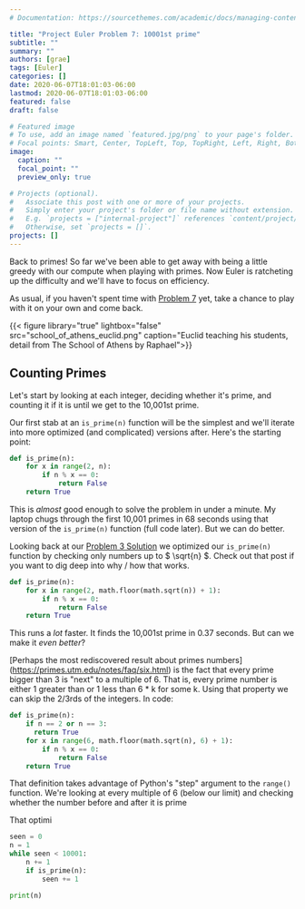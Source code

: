 ```yaml
---
# Documentation: https://sourcethemes.com/academic/docs/managing-content/

title: "Project Euler Problem 7: 10001st prime"
subtitle: ""
summary: ""
authors: [grae]
tags: [Euler]
categories: []
date: 2020-06-07T18:01:03-06:00
lastmod: 2020-06-07T18:01:03-06:00
featured: false
draft: false

# Featured image
# To use, add an image named `featured.jpg/png` to your page's folder.
# Focal points: Smart, Center, TopLeft, Top, TopRight, Left, Right, BottomLeft, Bottom, BottomRight.
image:
  caption: ""
  focal_point: ""
  preview_only: true

# Projects (optional).
#   Associate this post with one or more of your projects.
#   Simply enter your project's folder or file name without extension.
#   E.g. `projects = ["internal-project"]` references `content/project/deep-learning/index.md`.
#   Otherwise, set `projects = []`.
projects: []
---
```


Back to primes! So far we've been able to get away with being a little greedy with our compute when playing with primes. Now Euler is ratcheting up the difficulty and we'll have to focus on efficiency.

As usual, if you haven't spent time with [Problem 7](https://projecteuler.net/problem=7) yet, take a chance to play with it on your own and come back.

{{< figure library="true" lightbox="false" src="school_of_athens_euclid.png" caption="Euclid teaching his students, detail from The School of Athens by Raphael">}}


## Counting Primes

Let's start by looking at each integer, deciding whether it's prime, and counting it if it is until we get to the 10,001st prime.

Our first stab at an `is_prime(n)` function will be the simplest and we'll iterate into more optimized (and complicated) versions after. Here's the starting point:

```python
def is_prime(n):
    for x in range(2, n):
        if n % x == 0:
            return False
    return True
```

This is _almost_ good enough to solve the problem in under a minute. My laptop chugs through the first 10,001 primes in 68 seconds using that version of the `is_prime(n)` function (full code later). But we can do better.

Looking back at our [Problem 3 Solution](https://www.grae.io/post/euler_problem_3/) we optimized our `is_prime(n)` function by checking only numbers up to $ \sqrt{n} $. Check out that post if you want to dig deep into why / how that works.


```python
def is_prime(n):
    for x in range(2, math.floor(math.sqrt(n)) + 1):
        if n % x == 0:
            return False
    return True
```

This runs a _lot_ faster. It finds the 10,001st prime in 0.37 seconds. But can we make it _even better_?

[Perhaps the most rediscovered result about primes numbers] (https://primes.utm.edu/notes/faq/six.html) is the fact that every prime bigger than 3 is "next" to a multiple of 6. That is, every prime number is either 1 greater than or 1 less than 6 * k for some k. Using that property we can skip the 2/3rds of the integers. In code:

```python
def is_prime(n):
    if n == 2 or n == 3:
      return True
    for x in range(6, math.floor(math.sqrt(n), 6) + 1):
        if n % x == 0:
            return False
    return True
```

That definition takes advantage of Python's "step" argument to the `range()` function. We're looking at every multiple of 6 (below our limit) and checking whether the number before and after it is prime




That optimi
```python
seen = 0
n = 1
while seen < 10001:
    n += 1
    if is_prime(n):
        seen += 1

print(n)
```